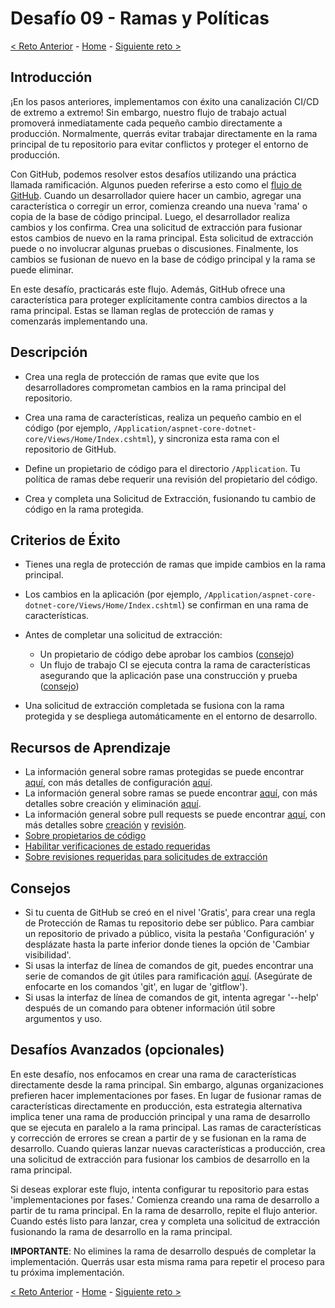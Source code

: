 # Desafío 09 - Ramas y Políticas

[<  Reto Anterior](Challenge-08.md) - [Home](../README.md) - [Siguiente reto >](Challenge-10.md)

## Introducción

¡En los pasos anteriores, implementamos con éxito una canalización CI/CD de extremo a extremo! Sin embargo, nuestro flujo de trabajo actual promoverá inmediatamente cada pequeño cambio directamente a producción. Normalmente, querrás evitar trabajar directamente en la rama principal de tu repositorio para evitar conflictos y proteger el entorno de producción.

Con GitHub, podemos resolver estos desafíos utilizando una práctica llamada ramificación. Algunos pueden referirse a esto como el [flujo de GitHub](https://guides.github.com/introduction/flow/). Cuando un desarrollador quiere hacer un cambio, agregar una característica o corregir un error, comienza creando una nueva 'rama' o copia de la base de código principal. Luego, el desarrollador realiza cambios y los confirma. Crea una solicitud de extracción para fusionar estos cambios de nuevo en la rama principal. Esta solicitud de extracción puede o no involucrar algunas pruebas o discusiones. Finalmente, los cambios se fusionan de nuevo en la base de código principal y la rama se puede eliminar.

En este desafío, practicarás este flujo. Además, GitHub ofrece una característica para proteger explícitamente contra cambios directos a la rama principal. Estas se llaman reglas de protección de ramas y comenzarás implementando una.

## Descripción

- Crea una regla de protección de ramas que evite que los desarrolladores comprometan cambios en la rama principal del repositorio.

- Crea una rama de características, realiza un pequeño cambio en el código (por ejemplo, `/Application/aspnet-core-dotnet-core/Views/Home/Index.cshtml`), y sincroniza esta rama con el repositorio de GitHub.

- Define un propietario de código para el directorio `/Application`. Tu política de ramas debe requerir una revisión del propietario del código.

- Crea y completa una Solicitud de Extracción, fusionando tu cambio de código en la rama protegida.

## Criterios de Éxito

- Tienes una regla de protección de ramas que impide cambios en la rama principal.

- Los cambios en la aplicación (por ejemplo, `/Application/aspnet-core-dotnet-core/Views/Home/Index.cshtml`) se confirman en una rama de características.

- Antes de completar una solicitud de extracción:
    - Un propietario de código debe aprobar los cambios ([consejo](https://docs.github.com/en/free-pro-team@latest/github/creating-cloning-and-archiving-repositories/about-code-owners))
    - Un flujo de trabajo CI se ejecuta contra la rama de características asegurando que la aplicación pase una construcción y prueba ([consejo](https://docs.github.com/en/free-pro-team@latest/github/administering-a-repository/enabling-required-status-checks))

- Una solicitud de extracción completada se fusiona con la rama protegida y se despliega automáticamente en el entorno de desarrollo.


## Recursos de Aprendizaje

- La información general sobre ramas protegidas se puede encontrar [aquí](https://docs.github.com/en/github/administering-a-repository/about-protected-branches), con más detalles de configuración [aquí](https://docs.github.com/en/github/administering-a-repository/configuring-protected-branches).
- La información general sobre ramas se puede encontrar [aquí](https://docs.github.com/en/github/collaborating-with-issues-and-pull-requests/about-branches), con más detalles sobre creación y eliminación [aquí](https://docs.github.com/en/github/collaborating-with-issues-and-pull-requests/creating-and-deleting-branches-within-your-repository).
- La información general sobre pull requests se puede encontrar [aquí](https://docs.github.com/en/github/collaborating-with-issues-and-pull-requests/about-pull-requests), con más detalles sobre [creación](https://docs.github.com/en/github/collaborating-with-issues-and-pull-requests/creating-a-pull-request) y [revisión](https://docs.github.com/en/github/collaborating-with-issues-and-pull-requests/reviewing-changes-in-pull-requests).
- [Sobre propietarios de código](https://docs.github.com/en/free-pro-team@latest/github/creating-cloning-and-archiving-repositories/about-code-owners)
- [Habilitar verificaciones de estado requeridas](https://docs.github.com/en/free-pro-team@latest/github/administering-a-repository/enabling-required-status-checks)
- [Sobre revisiones requeridas para solicitudes de extracción](https://docs.github.com/en/free-pro-team@latest/github/administering-a-repository/about-required-reviews-for-pull-requests)

## Consejos

- Si tu cuenta de GitHub se creó en el nivel 'Gratis', para crear una regla de Protección de Ramas tu repositorio debe ser público. Para cambiar un repositorio de privado a público, visita la pestaña 'Configuración' y desplázate hasta la parte inferior donde tienes la opción de 'Cambiar visibilidad'.
- Si usas la interfaz de línea de comandos de git, puedes encontrar una serie de comandos de git útiles para ramificación [aquí](https://gist.github.com/JamesMGreene/cdd0ac49f90c987e45ac). (Asegúrate de enfocarte en los comandos 'git', en lugar de 'gitflow').
- Si usas la interfaz de línea de comandos de git, intenta agregar '--help' después de un comando para obtener información útil sobre argumentos y uso.

## Desafíos Avanzados (opcionales)

En este desafío, nos enfocamos en crear una rama de características directamente desde la rama principal. Sin embargo, algunas organizaciones prefieren hacer implementaciones por fases. En lugar de fusionar ramas de características directamente en producción, esta estrategia alternativa implica tener una rama de producción principal y una rama de desarrollo que se ejecuta en paralelo a la rama principal. Las ramas de características y corrección de errores se crean a partir de y se fusionan en la rama de desarrollo. Cuando quieras lanzar nuevas características a producción, crea una solicitud de extracción para fusionar los cambios de desarrollo en la rama principal.

Si deseas explorar este flujo, intenta configurar tu repositorio para estas 'implementaciones por fases.' Comienza creando una rama de desarrollo a partir de tu rama principal. En la rama de desarrollo, repite el flujo anterior. Cuando estés listo para lanzar, crea y completa una solicitud de extracción fusionando la rama de desarrollo en la rama principal.

**IMPORTANTE**: No elimines la rama de desarrollo después de completar la implementación. Querrás usar esta misma rama para repetir el proceso para tu próxima implementación.

[<  Reto Anterior](Challenge-08.md) - [Home](../README.md) - [Siguiente reto >](Challenge-10.md)

